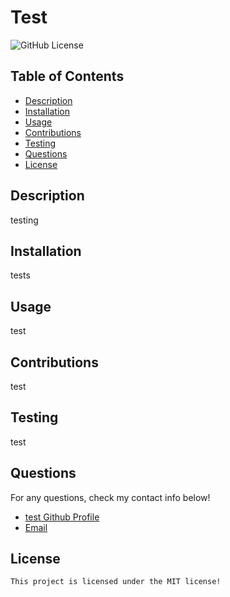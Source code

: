 # Test

![GitHub License](https://img.shields.io/badge/license-MIT-blue.svg)

## Table of Contents
- [Description](#description)
- [Installation](#installation)
- [Usage](#usage)
- [Contributions](#contributions)
- [Testing](#testing)
- [Questions](#questions)
- [License](#license)

## Description

testing

## Installation

tests

## Usage

test

## Contributions

test

## Testing

test

## Questions

For any questions, check my contact info below!

- <a href="https://github.com/test" alt="GitHub Profile Link"> test Github Profile</a>
- [Email](mailto:test)

## License
    This project is licensed under the MIT license!
